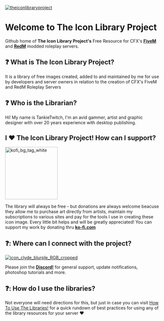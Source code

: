 
[![theiconlibraryproject](https://github.com/user-attachments/assets/515088fd-9fe9-4800-b38c-87e695137283)](https://github.com/TankieTwitch)

# Welcome to The Icon Library Project
Github home of **The Icon Library Project's** Free Resource for CFX's [**FiveM**](https://forum.cfx.re/t/free-1300-fivem-lore-friendly-optimized-inventory-images/5220858) and [**RedM**](https://forum.cfx.re/t/free-2000-redm-optimized-inventory-images-updated-frequently/5237259) modded roleplay servers. 

## :question: What is The Icon Library Project?
It is a library of free images created, added to and maintained by me for use by developers and server owners in relation to the creation of CFX's FiveM and RedM Roleplay Servers

## :question: Who is the Librarian?
Hi! My name is TankieTwitch, I'm an avid gammer, artist and graphic designer with over 20 years experience with desktop publishing.

## I :hearts: **The Icon Library Project!** How can I support?
[<img width="171" alt="kofi_bg_tag_white" src="https://github.com/user-attachments/assets/00b90d06-badc-4af2-9b3a-675a2c5def93">](https://ko-fi.com/theiconlibraryproject)

The library will always be free - but donations are always welcome beacuse they allow me to purchase art directly from artists, maintain my subscriptions to various sites and pay for the tools I use in creating these icon image. Every little bit helps and will be greatly appreciated! You can support my work by donating thru [**ko-fi.com**](https://ko-fi.com/theiconlibraryproject) 

## :question:: Where can I connect with the project?
[![icon_clyde_blurple_RGB_cropped](https://github.com/user-attachments/assets/35318211-e345-4476-943d-e321e1047a84)](https://discord.gg/7kMt8dFzka)

Please join the [**Discord!**](https://discord.gg/7kMt8dFzka) for general support, update notifications, photoshop tutorials and more.

## :question:: How do I use the libraries?
Not everyone will need directions for this, but just in case you can visit [How To Use The Libraries!](https://github.com/TankieTwitch/how-to-use-library) for a quick rundown of best practices for using any of the library resources for your server :hearts:
